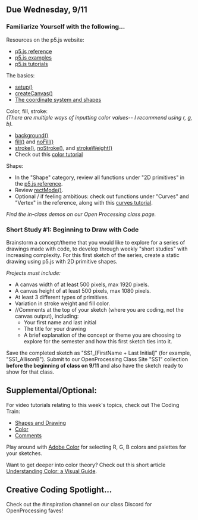## Due Wednesday, 9/11

### **Familiarize Yourself with the following...**        
Resources on the p5.js website: 
* [p5.js reference](https://p5js.org/reference/)       
* [p5.js examples](https://p5js.org/examples/)
* [p5.js tutorials](https://p5js.org/tutorials/) 

The basics:   
* [setup()](https://p5js.org/reference/p5/setup/) 
* [createCanvas()](https://p5js.org/reference/p5/createCanvas/)     
* [The coordinate system and shapes](https://archive.p5js.org/learn/coordinate-system-and-shapes.html)
 
Color, fill, stroke:      
_(There are multiple ways of inputting color values-- I recommend using r, g, b)._  
* [background()](https://p5js.org/reference/p5/background/)  
* [fill()](https://p5js.org/reference/p5/fill/) and [noFill()](https://p5js.org/reference/p5/noFill/) 
* [stroke()](https://p5js.org/reference/p5/stroke/), [noStroke()](https://p5js.org/reference/p5/noStroke/), and [strokeWeight()](https://p5js.org/reference/p5/strokeWeight/)    
* Check out this [color tutorial](https://archive.p5js.org/learn/color.html)

Shape:  
* In the "Shape" category, review all functions under "2D primitives" in the [p5.js reference](https://p5js.org/reference/).  
* Review [rectMode()](https://p5js.org/reference/p5/rectMode/).   
* Optional / if feeling ambitious: check out functions under "Curves" and "Vertex" in the reference, along with this [curves tutorial](https://archive.p5js.org/learn/curves.html).  
   

_Find the in-class demos on our Open Processing class page._

  
### **Short Study #1: Beginning to Draw with Code**
Brainstorm a concept/theme that you would like to explore for a series of drawings made with code, to develop through weekly "short studies" with increasing complexity. For this first sketch of the series, create a static drawing using p5.js with 2D primitive shapes.   
 
_Projects must include:_ 
* A canvas width of at least 500 pixels, max 1920 pixels.  
* A canvas height of at least 500 pixels, max 1080 pixels.  
* At least 3 different types of primitives.  
* Variation in stroke weight and fill color.
* //Comments at the top of your sketch (where you are coding, not the canvas output), including: 
    * Your first name and last initial 
    * The title for your drawing    
    * A brief explanation of the concept or theme you are choosing to explore for the semester and how this first sketch ties into it.     

Save the completed sketch as "SS1_[FirstName + Last Initial]" (for example, "SS1_AllisonB"). Submit to our OpenProcessing Class Site "SS1" collection **before the beginning of class on 9/11** and also have the sketch ready to show for that class.     

## **Supplemental/Optional:**  
For video tutorials relating to this week's topics, check out The Coding Train:  
* [Shapes and Drawing](https://thecodingtrain.com/tracks/code-programming-with-p5-js/code/1-intro/3-shapes-drawing) 
* [Color](https://thecodingtrain.com/tracks/code-programming-with-p5-js/code/1-intro/4-color)    
* [Comments](https://thecodingtrain.com/tracks/code-programming-with-p5-js/code/1-intro/6-comments)  

Play around with [Adobe Color](https://color.adobe.com/create/color-wheel) for selecting R, G, B colors and palettes for your sketches.    

Want to get deeper into color theory? Check out this short article [Understanding Color: a Visual Guide](https://creativecloud.adobe.com/cc/discover/article/understanding-color-a-visual-guide). 
  
## **Creative Coding Spotlight...**     
Check out the #inspiration channel on our class Discord for OpenProcessing faves!
  
  



  
